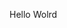 Hello Wolrd

















































































































































































































































































































































































































































































































































































































































































































































































































































































































































































































































































































































































































































































































































































































































































































































































































































































































































































































































































































































































































































































